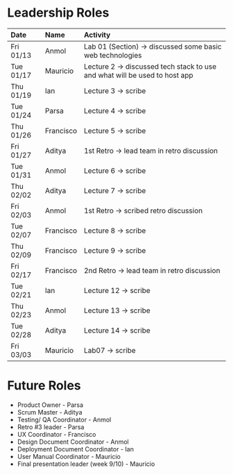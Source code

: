 # Leadership Roles

| Date      | Name      | Activity                                                                  |
| :-------- | :-------- | :------------------------------------------------------------------------ |
| Fri 01/13 | Anmol     | Lab 01 (Section) → discussed some basic web technologies                  |
| Tue 01/17 | Mauricio  | Lecture 2 → discussed tech stack to use and what will be used to host app |
| Thu 01/19 | Ian       | Lecture 3 → scribe                                                        |
| Tue 01/24 | Parsa     | Lecture 4 → scribe                                                        |
| Thu 01/26 | Francisco | Lecture 5 → scribe                                                        |
| Fri 01/27 | Aditya    | 1st Retro → lead team in retro discussion                                 |
| Tue 01/31 | Anmol     | Lecture 6 → scribe                                                        |
| Thu 02/02 | Aditya    | Lecture 7 → scribe                                                        |
| Fri 02/03 | Anmol     | 1st Retro → scribed retro discussion                                      |
| Tue 02/07 | Francisco | Lecture 8 → scribe                                                        |
| Thu 02/09 | Francisco | Lecture 9 → scribe                                                        |
| Fri 02/17 | Francisco | 2nd Retro → lead team in retro discussion                                 |
| Tue 02/21 | Ian       | Lecture 12 → scribe                                                       |
| Thu 02/23 | Anmol     | Lecture 13 → scribe                                                       |
| Tue 02/28 | Aditya    | Lecture 14 → scribe                                                       |
| Fri 03/03 | Mauricio  | Lab07 -> scribe                                                           |


# Future Roles

* Product Owner - Parsa
* Scrum Master - Aditya
* Testing/ QA Coordinator - Anmol
* Retro #3 leader - Parsa
* UX Coordinator - Francisco
* Design Document Coordinator - Anmol
* Deployment Document Coordinator - Ian
* User Manual Coordinator - Mauricio 
* Final presentation leader (week 9/10) - Mauricio
